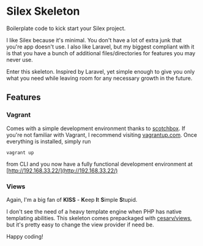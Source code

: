Silex Skeleton
==============

Boilerplate code to kick start your Silex project.

I like Silex because it's minimal. You don't have a lot of extra junk that you're app doesn't use. 
I also like Laravel, but my biggest compliant with it is that you have a bunch of additional 
files/directories for features you may never use.

Enter this skeleton.  Inspired by Laravel, yet simple enough to give you only what you need while 
leaving room for any necessary growth in the future.

Features
--------

### Vagrant 
Comes with a simple development environment thanks to [scotchbox](https://box.scotch.io/).  If 
you're not familiar with Vagrant, I recommend visiting [vagrantup.com](http://vargrantup.com).  Once 
everything is installed, simply run

    vagrant up

from CLI and you now have a fully functional development environment at 
[http://192.168.33.22/](http://192.168.33.22/)

### Views

Again, I'm a big fan of **KISS** - **K**eep **I**t **S**imple **S**tupid.

I don't see the need of a heavy template engine when PHP has native templating abilities.  This 
skeleton comes prepackaged with [cesarv/views](https://github.com/cesar-v/views), but it's pretty 
easy to change the view provider if need be.


Happy coding!